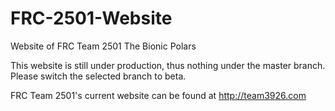 # FRC-2501-Website
Website of FRC Team 2501 The Bionic Polars

This website is still under production, thus nothing under the master branch. Please switch the selected branch to beta. 

FRC Team 2501's current website can be found at http://team3926.com

